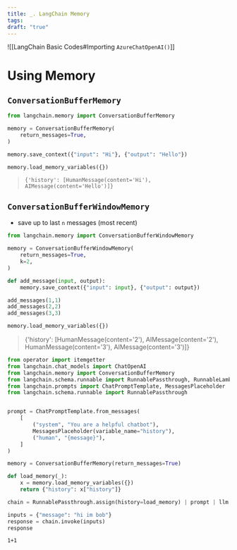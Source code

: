 ```yaml
---
title: _. LangChain Memory
tags: 
draft: "true"
---
```

![[LangChain Basic Codes#Importing `AzureChatOpenAI()`]]
# Using Memory
## `ConversationBufferMemory`
```python
from langchain.memory import ConversationBufferMemory

memory = ConversationBufferMemory(
    return_messages=True,
)

memory.save_context({"input": "Hi"}, {"output": "Hello"})   

memory.load_memory_variables({})
```
>  `{'history': [HumanMessage(content='Hi'), AIMessage(content='Hello')]}`

## `ConversationBufferWindowMemory`
- save up to last `n` messages (most recent)
```python
from langchain.memory import ConversationBufferWindowMemory

memory = ConversationBufferWindowMemory(
    return_messages=True,
    k=2,
)

def add_message(input, output):
	memory.save_context({"input": input}, {"output": output})

add_messages(1,1)
add_messages(2,2)
add_messages(3,3)

memory.load_memory_variables({})
```
>  {'history': [HumanMessage(content='2'), AIMessage(content='2'), 
>  HumanMessage(content='3'), AIMessage(content='3')]}


```python
from operator import itemgetter
from langchain.chat_models import ChatOpenAI
from langchain.memory import ConversationBufferMemory
from langchain.schema.runnable import RunnablePassthrough, RunnableLambda
from langchain.prompts import ChatPromptTemplate, MessagesPlaceholder
from langchain.schema.runnable import RunnablePassthrough


prompt = ChatPromptTemplate.from_messages(
    [
        ("system", "You are a helpful chatbot"),
        MessagesPlaceholder(variable_name="history"),
        ("human", "{message}"),
    ]
)

memory = ConversationBufferMemory(return_messages=True)

def load_memory(_):
    x = memory.load_memory_variables({})
    return {"history": x["history"]}

chain = RunnablePassthrough.assign(history=load_memory) | prompt | llm

inputs = {"message": "hi im bob"}
response = chain.invoke(inputs)
response
```

```run-python
1+1
```
